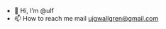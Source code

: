 - 👋 Hi, I’m @ulf
- 📫 How to reach me mail ujgwallgren@gmail.com

<!---
uwallgren/uwallgren is a ✨ special ✨ repository because its `README.md` (this file) appears on your GitHub profile.
You can click the Preview link to take a look at your changes.
--->
